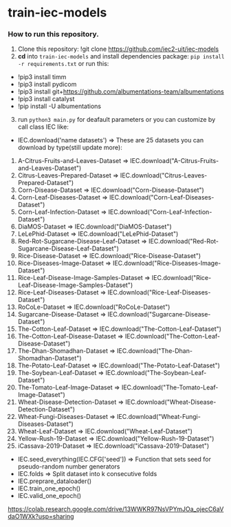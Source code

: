 # train-iec-models
### How to run this repository.
1. Clone this repository: !git clone https://github.com/iec2-uit/iec-models
2. **cd** into `train-iec-models` and install dependencies package: `pip install -r requirements.txt` 
or run this: 

* !pip3 install timm
* !pip3 install pydicom
* !pip3 install git+https://github.com/albumentations-team/albumentations
* !pip3 install catalyst
* !pip install -U albumentations

3. run `python3 main.py` for deafault parameters or you can customize by call class IEC like: 

* IEC.download('name datasets')
=> These are 25 datasets you can download by type(still update more):
1. A-Citrus-Fruits-and-Leaves-Dataset => IEC.download("A-Citrus-Fruits-and-Leaves-Dataset")
2. Citrus-Leaves-Prepared-Dataset => IEC.download("Citrus-Leaves-Prepared-Dataset")
3. Corn-Disease-Dataset => IEC.download("Corn-Disease-Dataset")
4. Corn-Leaf-Diseases-Dataset => IEC.download("Corn-Leaf-Diseases-Dataset")
5. Corn-Leaf-Infection-Dataset => IEC.download("Corn-Leaf-Infection-Dataset")
6. DiaMOS-Dataset => IEC.download("DiaMOS-Dataset")
7. LeLePhid-Dataset => IEC.download("LeLePhid-Dataset")
8. Red-Rot-Sugarcane-Disease-Leaf-Dataset => IEC.download("Red-Rot-Sugarcane-Disease-Leaf-Dataset")
9. Rice-Disease-Dataset => IEC.download("Rice-Disease-Dataset")
10. Rice-Diseases-Image-Dataset => IEC.download("Rice-Diseases-Image-Dataset")
11. Rice-Leaf-Disease-Image-Samples-Dataset => IEC.download("Rice-Leaf-Disease-Image-Samples-Dataset")
12. Rice-Leaf-Diseases-Dataset => IEC.download("Rice-Leaf-Diseases-Dataset")
13. RoCoLe-Dataset => IEC.download("RoCoLe-Dataset")
14. Sugarcane-Disease-Dataset => IEC.download("Sugarcane-Disease-Dataset")
15. The-Cotton-Leaf-Dataset => IEC.download("The-Cotton-Leaf-Dataset")
16. The-Cotton-Leaf-Disease-Dataset => IEC.download("The-Cotton-Leaf-Disease-Dataset")
17. The-Dhan-Shomadhan-Dataset => IEC.download("The-Dhan-Shomadhan-Dataset")
18. The-Potato-Leaf-Dataset => IEC.download("The-Potato-Leaf-Dataset")
19. The-Soybean-Leaf-Dataset => IEC.download("The-Soybean-Leaf-Dataset")
20. The-Tomato-Leaf-Image-Dataset => IEC.download("The-Tomato-Leaf-Image-Dataset")
21. Wheat-Disease-Detection-Dataset => IEC.download("Wheat-Disease-Detection-Dataset")
22. Wheat-Fungi-Diseases-Dataset => IEC.download("Wheat-Fungi-Diseases-Dataset")
23. Wheat-Leaf-Dataset => IEC.download("Wheat-Leaf-Dataset")
24. Yellow-Rush-19-Dataset => IEC.download("Yellow-Rush-19-Dataset")
25. iCassava-2019-Dataset => IEC.download("iCassava-2019-Dataset")


* IEC.seed_everything(IEC.CFG['seed'])
=> Function that sets seed for pseudo-random number generators
* IEC.folds
=> Split dataset into k consecutive folds
* IEC.preprare_dataloader()
* IEC.train_one_epoch()
* IEC.valid_one_epoch()

https://colab.research.google.com/drive/13WWKR97NsVPYmJOa_ojecC6aVdaO1WXk?usp=sharing
